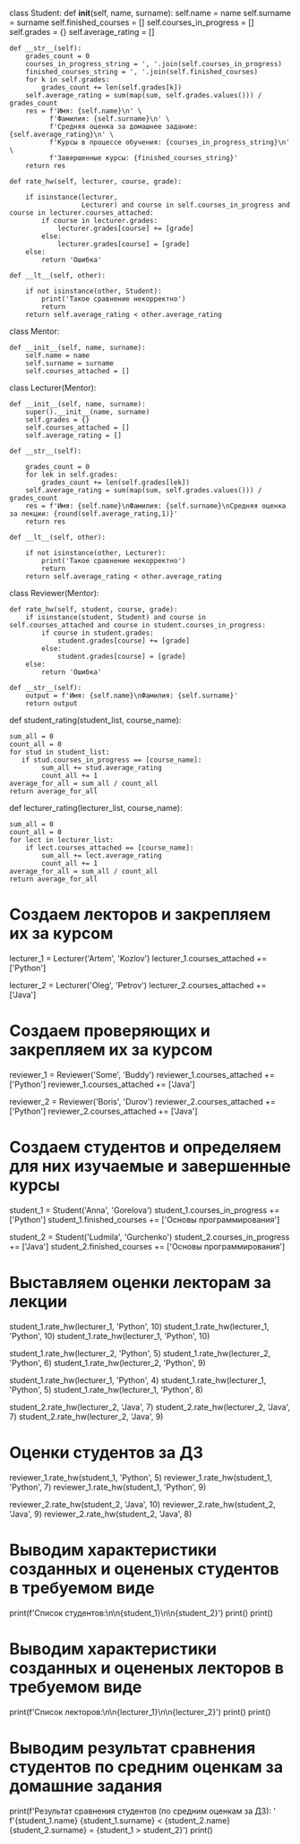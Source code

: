 class Student:
    def __init__(self, name, surname):
        self.name = name
        self.surname = surname
        self.finished_courses = []
        self.courses_in_progress = []
        self.grades = {}
        self.average_rating = []

    def __str__(self):
        grades_count = 0
        courses_in_progress_string = ', '.join(self.courses_in_progress)
        finished_courses_string = ', '.join(self.finished_courses)
        for k in self.grades:
            grades_count += len(self.grades[k])
        self.average_rating = sum(map(sum, self.grades.values())) / grades_count
        res = f'Имя: {self.name}\n' \
              f'Фамилия: {self.surname}\n' \
              f'Средняя оценка за домашнее задание: {self.average_rating}\n' \
              f'Курсы в процессе обучения: {courses_in_progress_string}\n' \
              f'Завершенные курсы: {finished_courses_string}'
        return res

    def rate_hw(self, lecturer, course, grade):

        if isinstance(lecturer,
                      Lecturer) and course in self.courses_in_progress and course in lecturer.courses_attached:
            if course in lecturer.grades:
                lecturer.grades[course] += [grade]
            else:
                lecturer.grades[course] = [grade]
        else:
            return 'Ошибка'

    def __lt__(self, other):

        if not isinstance(other, Student):
            print('Такое сравнение некорректно')
            return
        return self.average_rating < other.average_rating


class Mentor:

    def __init__(self, name, surname):
        self.name = name
        self.surname = surname
        self.courses_attached = []


class Lecturer(Mentor):

    def __init__(self, name, surname):
        super().__init__(name, surname)
        self.grades = {}
        self.courses_attached = []
        self.average_rating = []
       
    def __str__(self):

        grades_count = 0
        for lek in self.grades:
            grades_count += len(self.grades[lek])
        self.average_rating = sum(map(sum, self.grades.values())) / grades_count
        res = f'Имя: {self.name}\nФамилия: {self.surname}\nСредняя оценка за лекции: {round(self.average_rating,1)}'
        return res

    def __lt__(self, other):

        if not isinstance(other, Lecturer):
            print('Такое сравнение некорректно')
            return
        return self.average_rating < other.average_rating

class Reviewer(Mentor):

    def rate_hw(self, student, course, grade):
        if isinstance(student, Student) and course in self.courses_attached and course in student.courses_in_progress:
            if course in student.grades:
                student.grades[course] += [grade]
            else:
                student.grades[course] = [grade]
        else:
            return 'Ошибка'

    def __str__(self):
        output = f'Имя: {self.name}\nФамилия: {self.surname}'
        return output


def student_rating(student_list, course_name):

    sum_all = 0
    count_all = 0
    for stud in student_list:
       if stud.courses_in_progress == [course_name]:
            sum_all += stud.average_rating
            count_all += 1
    average_for_all = sum_all / count_all
    return average_for_all


def lecturer_rating(lecturer_list, course_name):

    sum_all = 0
    count_all = 0
    for lect in lecturer_list:
        if lect.courses_attached == [course_name]:
            sum_all += lect.average_rating
            count_all += 1
    average_for_all = sum_all / count_all
    return average_for_all

# Создаем лекторов и закрепляем их за курсом
lecturer_1 = Lecturer('Artem', 'Kozlov')
lecturer_1.courses_attached += ['Python']

lecturer_2 = Lecturer('Oleg', 'Petrov')
lecturer_2.courses_attached += ['Java']


# Создаем проверяющих и закрепляем их за курсом
reviewer_1 = Reviewer('Some', 'Buddy')
reviewer_1.courses_attached += ['Python']
reviewer_1.courses_attached += ['Java']

reviewer_2 = Reviewer('Boris', 'Durov')
reviewer_2.courses_attached += ['Python']
reviewer_2.courses_attached += ['Java']

# Создаем студентов и определяем для них изучаемые и завершенные курсы
student_1 = Student('Anna', 'Gorelova')
student_1.courses_in_progress += ['Python']
student_1.finished_courses += ['Основы программирования']

student_2 = Student('Ludmila', 'Gurchenko')
student_2.courses_in_progress += ['Java']
student_2.finished_courses += ['Основы программирования']



# Выставляем оценки лекторам за лекции
student_1.rate_hw(lecturer_1, 'Python', 10)
student_1.rate_hw(lecturer_1, 'Python', 10)
student_1.rate_hw(lecturer_1, 'Python', 10)

student_1.rate_hw(lecturer_2, 'Python', 5)
student_1.rate_hw(lecturer_2, 'Python', 6)
student_1.rate_hw(lecturer_2, 'Python', 9)

student_1.rate_hw(lecturer_1, 'Python', 4)
student_1.rate_hw(lecturer_1, 'Python', 5)
student_1.rate_hw(lecturer_1, 'Python', 8)

student_2.rate_hw(lecturer_2, 'Java', 7)
student_2.rate_hw(lecturer_2, 'Java', 7)
student_2.rate_hw(lecturer_2, 'Java', 9)


# Оценки студентов за ДЗ
reviewer_1.rate_hw(student_1, 'Python', 5)
reviewer_1.rate_hw(student_1, 'Python', 7)
reviewer_1.rate_hw(student_1, 'Python', 9)

reviewer_2.rate_hw(student_2, 'Java', 10)
reviewer_2.rate_hw(student_2, 'Java', 9)
reviewer_2.rate_hw(student_2, 'Java', 8)

# Выводим характеристики созданных и оцененых студентов в требуемом виде
print(f'Список студентов:\n\n{student_1}\n\n{student_2}')
print()
print()

# Выводим характеристики созданных и оцененых лекторов в требуемом виде
print(f'Список лекторов:\n\n{lecturer_1}\n\n{lecturer_2}')
print()
print()

# Выводим результат сравнения студентов по средним оценкам за домашние задания
print(f'Результат сравнения студентов (по средним оценкам за ДЗ): '
      f'{student_1.name} {student_1.surname} < {student_2.name} {student_2.surname} = {student_1 > student_2}')
print()

        

